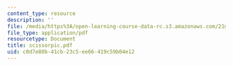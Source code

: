 ```yaml
---
content_type: resource
description: ''
file: /media/https%3A/open-learning-course-data-rc.s3.amazonaws.com/21m-735-technical-design-scenery-mechanisms-and-special-effects-spring-2004/c0d7e80b41cb23c5ee66419c59b04e12_scissorpic.pdf
file_type: application/pdf
resourcetype: Document
title: scissorpic.pdf
uid: c0d7e80b-41cb-23c5-ee66-419c59b04e12
---
```

